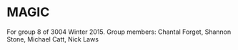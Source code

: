 # MAGIC
For group 8 of 3004 Winter 2015. Group members: Chantal Forget, Shannon Stone, Michael Catt, Nick Laws

